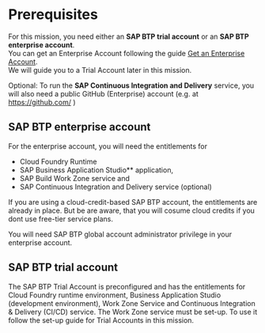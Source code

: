 # Prerequisites

For this mission, you need either an **SAP BTP trial account** or an **SAP BTP enterprise account**. <br>
You can get an Enterprise Account following the guide [Get an Enterprise Account](https://help.sap.com/docs/btp/sap-btp-neo-environment/get-enterprise-account?locale=en-US). <br>
We will guide you to a Trial Account later in this mission.

Optional: To run the **SAP Continuous Integration and Delivery** service, you will also need a public GitHub (Enterprise) account (e.g. at https://github.com/ )


## SAP BTP enterprise account

For the enterprise account, you will need the entitlements for
* Cloud Foundry Runtime
* SAP Business Application Studio** application, 
* SAP Build Work Zone service and 
* SAP Continuous Integration and Delivery service (optional)

If you are using a cloud-credit-based SAP BTP account, the entitlements are already in place. But be are aware, that you will cosume cloud credits if you dont use free-tier service plans.

You will need SAP BTP global account administrator privilege in your enterprise account.


## SAP BTP trial account

The SAP BTP Trial Account is preconfigured and has the entitlements for  Cloud Foundry runtime environment, Business Application Studio (development environment), Work Zone Service and Continuous Integration & Delivery (CI/CD) service.
The Work Zone service must be set-up. To use it follow the set-up guide for Trial Accounts in this mission.
